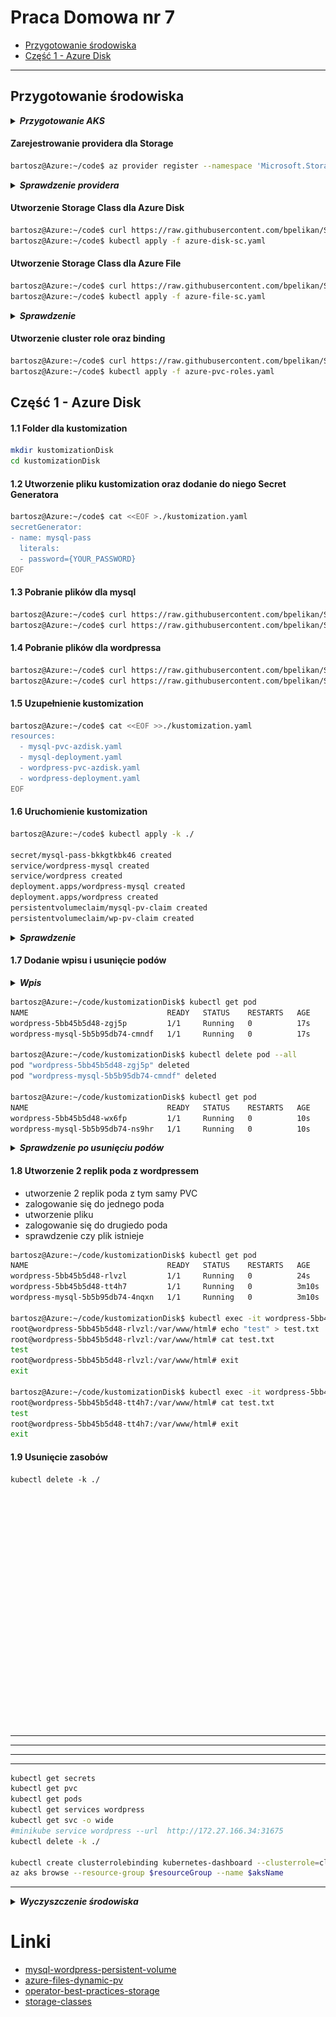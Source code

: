 # Praca Domowa nr 7

* [Przygotowanie środowiska](#przygotowanie-środowiska)
* [Część 1 - Azure Disk](#część-1---azure-disk)

---


## Przygotowanie środowiska


<details>
  <summary><b><i>Przygotowanie AKS</i></b></summary>

#### Utworzenie Service Principal
```bash
bartosz@Azure:~/code$ az ad sp create-for-rbac --skip-assignment -o json > auth.json
```

#### Przypisanie zmiennych
```bash
bartosz@Azure:~/code$ location="westeurope"
bartosz@Azure:~/code$ resourceGroup="szkchm-zadanie7"
bartosz@Azure:~/code$ aksName="AKSZad7"
bartosz@Azure:~/code$ servicePrincipalClientId=$(jq -r ".appId" auth.json)
bartosz@Azure:~/code$ servicePrincipalClientSecret=$(jq -r ".password" auth.json)
```

#### Utworzenie Resource Group
```bash
bartosz@Azure:~/code$ az group create --location $location --name $resourceGroup
```

#### Utworzenie klastra z RBAC
```bash
bartosz@Azure:~/code$ az aks get-versions --location westeurope --output table
bartosz@Azure:~/code$ az aks create --enable-rbac --generate-ssh-keys -g $resourceGroup -n $aksName --node-count 1 --location $location --service-principal $servicePrincipalClientId --client-secret $servicePrincipalClientSecret --kubernetes-version "1.14.8"
```

#### Pobranie credentials dla aks
```bash
bartosz@Azure:~/code$ az aks get-credentials --resource-group $resourceGroup --name $aksName
```

</details>

#### Zarejestrowanie providera dla Storage

```bash
bartosz@Azure:~/code$ az provider register --namespace 'Microsoft.Storage'
```

<details>
  <summary><b><i>Sprawdzenie providera</i></b></summary>

```bash
bartosz@Azure:~/code$ az provider show --namespace Microsoft.Storage -o table
Namespace          RegistrationPolicy    RegistrationState
-----------------  --------------------  -------------------
Microsoft.Storage  RegistrationRequired  Registered
```

![provider](./img/20191107224551.jpg "provider")

</details>

#### Utworzenie Storage Class dla Azure Disk
```bash
bartosz@Azure:~/code$ curl https://raw.githubusercontent.com/bpelikan/SzkolaChmury/master/Kubernetes/Zadanie7/code/azure-disk-sc.yaml > azure-disk-sc.yaml
bartosz@Azure:~/code$ kubectl apply -f azure-disk-sc.yaml
```

#### Utworzenie Storage Class dla Azure File
```bash
bartosz@Azure:~/code$ curl https://raw.githubusercontent.com/bpelikan/SzkolaChmury/master/Kubernetes/Zadanie7/code/azure-file-sc.yaml > azure-file-sc.yaml
bartosz@Azure:~/code$ kubectl apply -f azure-file-sc.yaml
```

<details>
  <summary><b><i>Sprawdzenie</i></b></summary>

```bash
bartosz@Azure:~/code$ kubectl get sc

NAME                PROVISIONER                AGE
azuredisk           kubernetes.io/azure-disk   6s
azurefile           kubernetes.io/azure-file   21m
default (default)   kubernetes.io/azure-disk   46m
managed-premium     kubernetes.io/azure-disk   46m
```

```bash
bartosz@Azure:~/code$ kubectl describe sc azuredisk
Name:            azuredisk
IsDefaultClass:  No
Annotations:     kubectl.kubernetes.io/last-applied-configuration={"apiVersion":"storage.k8s.io/v1","kind":"StorageClass","metadata":{"annotations":{},"name":"azuredisk"},"parameters":{"location":"westeurope","skuName":"Standard_LRS"},"provisioner":"kubernetes.io/azure-disk","reclaimPolicy":"Retain"}

Provisioner:           kubernetes.io/azure-disk
Parameters:            location=westeurope,skuName=Standard_LRS
AllowVolumeExpansion:  <unset>
MountOptions:          <none>
ReclaimPolicy:         Retain
VolumeBindingMode:     Immediate
Events:                <none>
```

```bash
bartosz@Azure:~/code$ kubectl describe sc/azurefile
Name:            azurefile
IsDefaultClass:  No
Annotations:     kubectl.kubernetes.io/last-applied-configuration={"apiVersion":"storage.k8s.io/v1","kind":"StorageClass","metadata":{"annotations":{},"name":"azurefile"},"mountOptions":["dir_mode=0777","file_mode=0777","uid=1000","gid=1000","mfsymlinks","nobrl","cache=none"],"parameters":{"skuName":"Standard_LRS"},"provisioner":"kubernetes.io/azure-file","reclaimPolicy":"Retain"}

Provisioner:           kubernetes.io/azure-file
Parameters:            skuName=Standard_LRS
AllowVolumeExpansion:  <unset>
MountOptions:
  dir_mode=0777
  file_mode=0777
  uid=1000
  gid=1000
  mfsymlinks
  nobrl
  cache=none
ReclaimPolicy:      Retain
VolumeBindingMode:  Immediate
Events:             <none>
```

```bash
bartosz@Azure:~/code$ kubectl describe sc/default
Name:            default
IsDefaultClass:  Yes
Annotations:     kubectl.kubernetes.io/last-applied-configuration={"apiVersion":"storage.k8s.io/v1beta1","kind":"StorageClass","metadata":{"annotations":{"storageclass.beta.kubernetes.io/is-default-class":"true"},"labels":{"kubernetes.io/cluster-service":"true"},"name":"default"},"parameters":{"cachingmode":"ReadOnly","kind":"Managed","storageaccounttype":"Standard_LRS"},"provisioner":"kubernetes.io/azure-disk"}
,storageclass.beta.kubernetes.io/is-default-class=true
Provisioner:           kubernetes.io/azure-disk
Parameters:            cachingmode=ReadOnly,kind=Managed,storageaccounttype=Standard_LRS
AllowVolumeExpansion:  <unset>
MountOptions:          <none>
ReclaimPolicy:         Delete
VolumeBindingMode:     Immediate
Events:                <none>
```

</details>

#### Utworzenie cluster role oraz binding
```bash
bartosz@Azure:~/code$ curl https://raw.githubusercontent.com/bpelikan/SzkolaChmury/master/Kubernetes/Zadanie7/code/azure-pvc-roles.yaml > azure-pvc-roles.yaml
bartosz@Azure:~/code$ kubectl apply -f azure-pvc-roles.yaml
```

## Część 1 - Azure Disk

#### 1.1 Folder dla kustomization
```bash
mkdir kustomizationDisk
cd kustomizationDisk
```

#### 1.2 Utworzenie pliku kustomization oraz dodanie do niego Secret Generatora
```bash
bartosz@Azure:~/code$ cat <<EOF >./kustomization.yaml
secretGenerator:
- name: mysql-pass
  literals:
  - password={YOUR_PASSWORD}
EOF
```

#### 1.3 Pobranie plików dla mysql
```bash
bartosz@Azure:~/code$ curl https://raw.githubusercontent.com/bpelikan/SzkolaChmury/master/Kubernetes/Zadanie7/code/AzDisk/mysql-pvc-azdisk.yaml > mysql-pvc-azdisk.yaml
bartosz@Azure:~/code$ curl https://raw.githubusercontent.com/bpelikan/SzkolaChmury/master/Kubernetes/Zadanie7/code/AzDisk/mysql-deployment.yaml > mysql-deployment.yaml
```


#### 1.4 Pobranie plików dla wordpressa
```bash
bartosz@Azure:~/code$ curl https://raw.githubusercontent.com/bpelikan/SzkolaChmury/master/Kubernetes/Zadanie7/code/AzDisk/wordpress-pvc-azdisk.yaml > wordpress-pvc-azdisk.yaml
bartosz@Azure:~/code$ curl https://raw.githubusercontent.com/bpelikan/SzkolaChmury/master/Kubernetes/Zadanie7/code/AzDisk/wordpress-deployment.yaml > wordpress-deployment.yaml
```

#### 1.5 Uzupełnienie kustomization
```bash
bartosz@Azure:~/code$ cat <<EOF >>./kustomization.yaml 
resources:
  - mysql-pvc-azdisk.yaml
  - mysql-deployment.yaml
  - wordpress-pvc-azdisk.yaml
  - wordpress-deployment.yaml
EOF
```

#### 1.6 Uruchomienie kustomization
```bash
bartosz@Azure:~/code$ kubectl apply -k ./

secret/mysql-pass-bkkgtkbk46 created
service/wordpress-mysql created
service/wordpress created
deployment.apps/wordpress-mysql created
deployment.apps/wordpress created
persistentvolumeclaim/mysql-pv-claim created
persistentvolumeclaim/wp-pv-claim created
```

<details>
  <summary><b><i>Sprawdzenie</i></b></summary>

```bash
bartosz@Azure:~/code/kustomizationDisk$ kubectl get pv
NAME                                       CAPACITY   ACCESS MODES   RECLAIM POLICY   STATUS   CLAIM                    STORAGECLASS   REASON   AGE
pvc-e98d7391-03da-11ea-8c55-7296bb4492f6   20Gi       RWO            Retain           Bound    default/mysql-pv-claim   azuredisk               103s
pvc-e9958d96-03da-11ea-8c55-7296bb4492f6   20Gi       RWO            Retain           Bound    default/wp-pv-claim      azuredisk               93s
```

```bash
bartosz@Azure:~/code/kustomizationDisk$ kubectl get pvc
NAME             STATUS   VOLUME                                     CAPACITY   ACCESS MODES   STORAGECLASS   AGE
mysql-pv-claim   Bound    pvc-e98d7391-03da-11ea-8c55-7296bb4492f6   20Gi       RWO            azuredisk      107s
wp-pv-claim      Bound    pvc-e9958d96-03da-11ea-8c55-7296bb4492f6   20Gi       RWO            azuredisk      107s
```

```bash
bartosz@Azure:~/code/kustomizationDisk$ kubectl get svc
NAME              TYPE           CLUSTER-IP   EXTERNAL-IP      PORT(S)        AGE
kubernetes        ClusterIP      10.0.0.1     <none>           443/TCP        59m
wordpress         LoadBalancer   10.0.5.87    51.144.190.200   80:31819/TCP   2m16s
wordpress-mysql   ClusterIP      None         <none>           3306/TCP       2m16s
```

</details>

#### 1.7 Dodanie wpisu i usunięcie podów

<details>
  <summary><b><i>Wpis</i></b></summary>

![provider](./img/20191110180046.jpg "provider")

</details>

```bash
bartosz@Azure:~/code/kustomizationDisk$ kubectl get pod
NAME                               READY   STATUS    RESTARTS   AGE
wordpress-5bb45b5d48-zgj5p         1/1     Running   0          17s
wordpress-mysql-5b5b95db74-cmndf   1/1     Running   0          17s

bartosz@Azure:~/code/kustomizationDisk$ kubectl delete pod --all
pod "wordpress-5bb45b5d48-zgj5p" deleted
pod "wordpress-mysql-5b5b95db74-cmndf" deleted

bartosz@Azure:~/code/kustomizationDisk$ kubectl get pod
NAME                               READY   STATUS    RESTARTS   AGE
wordpress-5bb45b5d48-wx6fp         1/1     Running   0          10s
wordpress-mysql-5b5b95db74-ns9hr   1/1     Running   0          10s
```

<details>
  <summary><b><i>Sprawdzenie po usunięciu podów</i></b></summary>

![provider](./img/20191110180508.jpg "provider")

</details>

#### 1.8 Utworzenie 2 replik poda z wordpressem

* utworzenie 2 replik poda z tym samy PVC 
* zalogowanie się do jednego poda
* utworzenie pliku
* zalogowanie się do drugiedo poda
* sprawdzenie czy plik istnieje

```bash
bartosz@Azure:~/code/kustomizationDisk$ kubectl get pod
NAME                               READY   STATUS    RESTARTS   AGE
wordpress-5bb45b5d48-rlvzl         1/1     Running   0          24s
wordpress-5bb45b5d48-tt4h7         1/1     Running   0          3m10s
wordpress-mysql-5b5b95db74-4nqxn   1/1     Running   0          3m10s

bartosz@Azure:~/code/kustomizationDisk$ kubectl exec -it wordpress-5bb45b5d48-rlvzl /bin/bash
root@wordpress-5bb45b5d48-rlvzl:/var/www/html# echo "test" > test.txt
root@wordpress-5bb45b5d48-rlvzl:/var/www/html# cat test.txt
test
root@wordpress-5bb45b5d48-rlvzl:/var/www/html# exit
exit

bartosz@Azure:~/code/kustomizationDisk$ kubectl exec -it wordpress-5bb45b5d48-tt4h7 /bin/bash
root@wordpress-5bb45b5d48-tt4h7:/var/www/html# cat test.txt
test
root@wordpress-5bb45b5d48-tt4h7:/var/www/html# exit
exit
```

#### 1.9 Usunięcie zasobów
```
kubectl delete -k ./
```















</br>
</br>
</br>
</br>
</br>
</br>
</br>
</br>
</br>
</br>
</br>
</br>
</br>
</br>
</br>
</br>
</br>
</br>
</br>
</br>
</br>
</br>







---
---
---
---

```bash
kubectl get secrets
kubectl get pvc
kubectl get pods
kubectl get services wordpress
kubectl get svc -o wide
#minikube service wordpress --url  http://172.27.166.34:31675
kubectl delete -k ./

kubectl create clusterrolebinding kubernetes-dashboard --clusterrole=cluster-admin --serviceaccount=kube-system:kubernetes-dashboard
az aks browse --resource-group $resourceGroup --name $aksName
``` 
<!-- 
kubectl exec -it wordpress-74c4dc55c5-vl9m2 /bin/bash
kubectl exec -it wordpress-mysql-6975d97df5-5d2lg /bin/bash
apt update
apt install cifs-utils
`kubectl exec -it <PodName>/bin/bash`

kubectl exec -it wordpress-76fb7887cc-fwlc8 /bin/bash

```
root@wordpress-76fb7887cc-fwlc8:/var/www/html# env
HOSTNAME=wordpress-76fb7887cc-fwlc8
KUBERNETES_PORT=tcp://10.0.0.1:443
KUBERNETES_PORT_443_TCP_PORT=443
TERM=xterm
PHP_INI_DIR=/usr/local/etc/php
PHP_ASC_URL=https://secure.php.net/get/php-5.6.32.tar.xz.asc/from/this/mirror
WORDPRESS_SERVICE_HOST=10.0.224.198
KUBERNETES_SERVICE_PORT=443
WORDPRESS_DB_PASSWORD=P@ssw0rdT#st!23
KUBERNETES_SERVICE_HOST=10.0.0.1
PHP_CFLAGS=-fstack-protector-strong -fpic -fpie -O2
WORDPRESS_PORT_80_TCP_PROTO=tcp
PHP_MD5=
PHPIZE_DEPS=autoconf            dpkg-dev                file            g++             gcc             libc-dev                libpcre3-dev            make            pkg-config              re2c
PHP_URL=https://secure.php.net/get/php-5.6.32.tar.xz/from/this/mirror
WORDPRESS_PORT_80_TCP_ADDR=10.0.224.198
WORDPRESS_DB_HOST=wordpress-mysql
WORDPRESS_VERSION=4.8.3
PHP_LDFLAGS=-Wl,-O1 -Wl,--hash-style=both -pie
APACHE_ENVVARS=/etc/apache2/envvars
WORDPRESS_PORT_80_TCP=tcp://10.0.224.198:80
PATH=/usr/local/sbin:/usr/local/bin:/usr/sbin:/usr/bin:/sbin:/bin
GPG_KEYS=0BD78B5F97500D450838F95DFE857D9A90D90EC1 6E4F6AB321FDC07F2C332E3AC2BF0BC433CFC8B3
PHP_CPPFLAGS=-fstack-protector-strong -fpic -fpie -O2
PWD=/var/www/html
WORDPRESS_PORT=tcp://10.0.224.198:80
WORDPRESS_PORT_80_TCP_PORT=80
SHLVL=1
HOME=/root
PHP_SHA256=8c2b4f721c7475fb9eabda2495209e91ea933082e6f34299d11cba88cd76e64b
WORDPRESS_SHA1=8efc0b9f6146e143ed419b5419d7bb8400a696fc
KUBERNETES_PORT_443_TCP_PROTO=tcp
APACHE_CONFDIR=/etc/apache2
KUBERNETES_SERVICE_PORT_HTTPS=443
PHP_EXTRA_BUILD_DEPS=apache2-dev
KUBERNETES_PORT_443_TCP_ADDR=10.0.0.1
KUBERNETES_PORT_443_TCP=tcp://10.0.0.1:443
PHP_VERSION=5.6.32
WORDPRESS_SERVICE_PORT=80
PHP_EXTRA_CONFIGURE_ARGS=--with-apxs2
_=/usr/bin/env
```


kubectl exec -it wordpress-mysql-7cf8b8647c-sgwcq /bin/bash
kubectl exec -it wordpress-mysql-6975d97df5-j2x5k /bin/bash
```
root@wordpress-mysql-6975d97df5-j2x5k:/# env
WORDPRESS_SERVICE_PORT=80
HOSTNAME=wordpress-mysql-6975d97df5-j2x5k
WORDPRESS_PORT_80_TCP_PROTO=tcp
WORDPRESS_PORT_80_TCP_PORT=80
WORDPRESS_PORT=tcp://10.0.224.198:80
KUBERNETES_PORT_443_TCP_PROTO=tcp
KUBERNETES_PORT_443_TCP_ADDR=10.0.0.1
MYSQL_ROOT_PASSWORD=P@ssw0rdT#st!23
KUBERNETES_PORT=tcp://10.0.0.1:443
PWD=/
HOME=/root
MYSQL_MAJOR=5.6
GOSU_VERSION=1.7
KUBERNETES_SERVICE_PORT_HTTPS=443
KUBERNETES_PORT_443_TCP_PORT=443
MYSQL_VERSION=5.6.46-1debian9
KUBERNETES_PORT_443_TCP=tcp://10.0.0.1:443
TERM=xterm
SHLVL=1
KUBERNETES_SERVICE_PORT=443
WORDPRESS_PORT_80_TCP=tcp://10.0.224.198:80
WORDPRESS_SERVICE_HOST=10.0.224.198
PATH=/usr/local/sbin:/usr/local/bin:/usr/sbin:/usr/bin:/sbin:/bin
KUBERNETES_SERVICE_HOST=10.0.0.1
WORDPRESS_PORT_80_TCP_ADDR=10.0.224.198
_=/usr/bin/env
``` -->
---

<details>
  <summary><b><i>Wyczyszczenie środowiska</i></b></summary>

#### Usunięcie Resource group
```bash
bartosz@Azure:~/code$ az group delete --name $resourceGroup --no-wait
```

#### Usunięcie Service Principal
```bash
bartosz@Azure:~/code$ az ad sp delete --id $servicePrincipalClientId
```

#### Usunięcie pliku
```bash
bartosz@Azure:~/code$ rm auth.json
```

</details>

# Linki

* [mysql-wordpress-persistent-volume](https://kubernetes.io/docs/tutorials/stateful-application/mysql-wordpress-persistent-volume/)
* [azure-files-dynamic-pv](https://docs.microsoft.com/en-us/azure/aks/azure-files-dynamic-pv)
* [operator-best-practices-storage](https://docs.microsoft.com/en-us/azure/aks/operator-best-practices-storage)
* [storage-classes](https://kubernetes.io/docs/concepts/storage/storage-classes/)